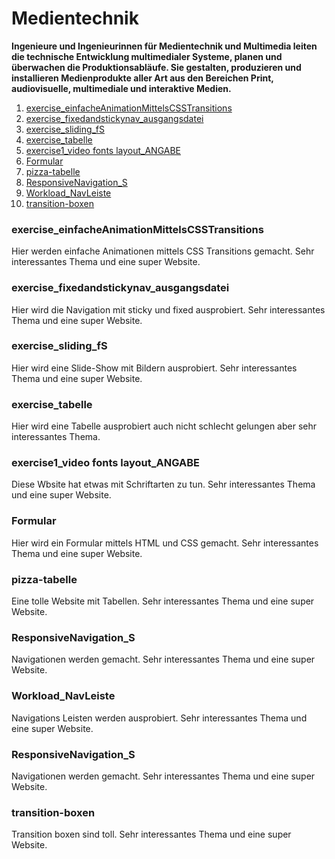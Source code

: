 # Medientechnik

**Ingenieure und Ingenieurinnen für Medientechnik und Multimedia leiten die technische Entwicklung multimedialer Systeme, planen und überwachen die Produktionsabläufe. Sie gestalten, produzieren und installieren Medienprodukte aller Art aus den Bereichen Print, audiovisuelle, multimediale und interaktive Medien.**

1. [exercise_einfacheAnimationMittelsCSSTransitions](https://github.com/lanchii/Medientechnik/tree/main/1/exercise_einfacheAnimationMittelsCSSTransitions)
2. [exercise_fixedandstickynav_ausgangsdatei](https://github.com/lanchii/Medientechnik/tree/main/2/exercise_fixedandstickynav_ausgangsdatei)
3. [exercise_sliding_fS](https://github.com/lanchii/Medientechnik/tree/main/3/exercise_sliding_fS)
4. [exercise_tabelle](https://github.com/lanchii/Medientechnik/tree/main/4/exercise_tabelle)
5. [exercise1_video fonts layout_ANGABE](https://github.com/lanchii/Medientechnik/tree/main/5/exercise1_video%20fonts%20layout_ANGABE)
6. [Formular](https://github.com/lanchii/Medientechnik/tree/main/6/Formular)
7. [pizza-tabelle](https://github.com/lanchii/Medientechnik/tree/main/7/pizza-tabelle)
8. [ResponsiveNavigation_S](https://github.com/lanchii/Medientechnik/tree/main/8/ResponsiveNavigation_S)
9. [Workload_NavLeiste](https://github.com/lanchii/Medientechnik/tree/main/9/Workload_NavLeiste)
10. [transition-boxen](https://github.com/lanchii/Medientechnik/tree/main/10/transition-boxen)

### exercise_einfacheAnimationMittelsCSSTransitions

Hier werden einfache Animationen mittels CSS Transitions gemacht. Sehr interessantes Thema und eine super Website.

### exercise_fixedandstickynav_ausgangsdatei

Hier wird die Navigation mit sticky und fixed ausprobiert. Sehr interessantes Thema und eine super Website.

### exercise_sliding_fS

Hier wird eine Slide-Show mit Bildern ausprobiert. Sehr interessantes Thema und eine super Website.

### exercise_tabelle

Hier wird eine Tabelle ausprobiert auch nicht schlecht gelungen aber sehr interessantes Thema.

### exercise1_video fonts layout_ANGABE

Diese Wbsite hat etwas mit Schriftarten zu tun. Sehr interessantes Thema und eine super Website.

### Formular

Hier wird ein Formular mittels HTML und CSS gemacht. Sehr interessantes Thema und eine super Website.

### pizza-tabelle

Eine tolle Website mit Tabellen. Sehr interessantes Thema und eine super Website.

### ResponsiveNavigation_S

Navigationen werden gemacht. Sehr interessantes Thema und eine super Website.

### Workload_NavLeiste

Navigations Leisten werden ausprobiert. Sehr interessantes Thema und eine super Website.

### ResponsiveNavigation_S

Navigationen werden gemacht. Sehr interessantes Thema und eine super Website.

### transition-boxen

Transition boxen sind toll. Sehr interessantes Thema und eine super Website.
